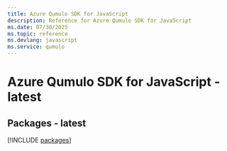 ```yaml
---
title: Azure Qumulo SDK for JavaScript
description: Reference for Azure Qumulo SDK for JavaScript
ms.date: 07/30/2025
ms.topic: reference
ms.devlang: javascript
ms.service: qumulo
---
```

# Azure Qumulo SDK for JavaScript - latest
## Packages - latest
[!INCLUDE [packages](qumulo-index.md)]